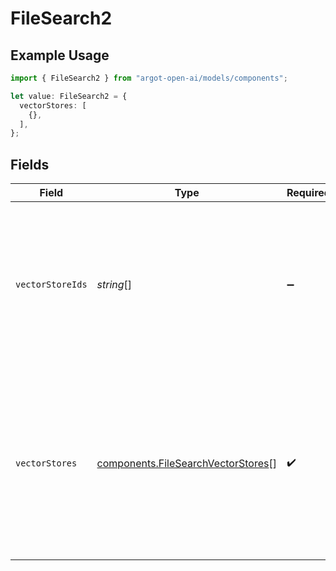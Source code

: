 # FileSearch2

## Example Usage

```typescript
import { FileSearch2 } from "argot-open-ai/models/components";

let value: FileSearch2 = {
  vectorStores: [
    {},
  ],
};
```

## Fields

| Field                                                                                                                                                                                             | Type                                                                                                                                                                                              | Required                                                                                                                                                                                          | Description                                                                                                                                                                                       |
| ------------------------------------------------------------------------------------------------------------------------------------------------------------------------------------------------- | ------------------------------------------------------------------------------------------------------------------------------------------------------------------------------------------------- | ------------------------------------------------------------------------------------------------------------------------------------------------------------------------------------------------- | ------------------------------------------------------------------------------------------------------------------------------------------------------------------------------------------------- |
| `vectorStoreIds`                                                                                                                                                                                  | *string*[]                                                                                                                                                                                        | :heavy_minus_sign:                                                                                                                                                                                | The [vector store](/docs/api-reference/vector-stores/object) attached to this assistant. There can be a maximum of 1 vector store attached to the assistant.<br/>                                 |
| `vectorStores`                                                                                                                                                                                    | [components.FileSearchVectorStores](../../models/components/filesearchvectorstores.md)[]                                                                                                          | :heavy_check_mark:                                                                                                                                                                                | A helper to create a [vector store](/docs/api-reference/vector-stores/object) with file_ids and attach it to this assistant. There can be a maximum of 1 vector store attached to the assistant.<br/> |